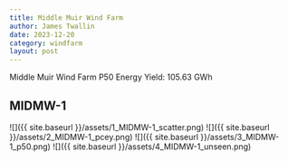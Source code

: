 ```yaml
---
title: Middle Muir Wind Farm
author: James Twallin
date: 2023-12-20
category: windfarm
layout: post
---
```

Middle Muir Wind Farm P50 Energy Yield: 105.63 GWh

MIDMW-1
-------------
![]({{ site.baseurl }}/assets/1_MIDMW-1_scatter.png)
![]({{ site.baseurl }}/assets/2_MIDMW-1_pcey.png)
![]({{ site.baseurl }}/assets/3_MIDMW-1_p50.png)
![]({{ site.baseurl }}/assets/4_MIDMW-1_unseen.png)

